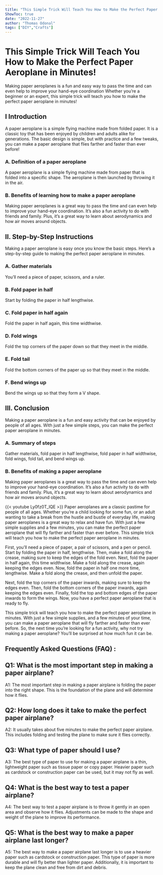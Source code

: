 ```yaml
---
title: "This Simple Trick Will Teach You How to Make the Perfect Paper Aeroplane in Minutes!"
ShowToc: true 
date: "2022-11-27"
author: "Thomas Odonal" 
tags: ["DIY","Crafts"]
---
```

# This Simple Trick Will Teach You How to Make the Perfect Paper Aeroplane in Minutes! 

Making paper aeroplanes is a fun and easy way to pass the time and can even help to improve your hand-eye coordination Whether you’re a beginner or an expert, this simple trick will teach you how to make the perfect paper aeroplane in minutes!

## I Introduction 

A paper aeroplane is a simple flying machine made from folded paper. It is a classic toy that has been enjoyed by children and adults alike for generations. The basic design is simple, but with practice and a few tweaks, you can make a paper aeroplane that flies farther and faster than ever before!

### A. Definition of a paper aeroplane 

A paper aeroplane is a simple flying machine made from paper that is folded into a specific shape. The aeroplane is then launched by throwing it in the air. 

### B. Benefits of learning how to make a paper aeroplane 

Making paper aeroplanes is a great way to pass the time and can even help to improve your hand-eye coordination. It’s also a fun activity to do with friends and family. Plus, it’s a great way to learn about aerodynamics and how air moves around objects. 

## II. Step-by-Step Instructions 

Making a paper aeroplane is easy once you know the basic steps. Here’s a step-by-step guide to making the perfect paper aeroplane in minutes. 

### A. Gather materials 

You’ll need a piece of paper, scissors, and a ruler. 

### B. Fold paper in half 

Start by folding the paper in half lengthwise.

### C. Fold paper in half again 

Fold the paper in half again, this time widthwise.

### D. Fold wings 

Fold the top corners of the paper down so that they meet in the middle.

### E. Fold tail 

Fold the bottom corners of the paper up so that they meet in the middle.

### F. Bend wings up 

Bend the wings up so that they form a V shape.

## III. Conclusion 

Making a paper aeroplane is a fun and easy activity that can be enjoyed by people of all ages. With just a few simple steps, you can make the perfect paper aeroplane in minutes. 

### A. Summary of steps 

Gather materials, fold paper in half lengthwise, fold paper in half widthwise, fold wings, fold tail, and bend wings up. 

### B. Benefits of making a paper aeroplane 

Making paper aeroplanes is a great way to pass the time and can even help to improve your hand-eye coordination. It’s also a fun activity to do with friends and family. Plus, it’s a great way to learn about aerodynamics and how air moves around objects.

{{< youtube Ly0fz0T_lQE >}} 
Paper aeroplanes are a classic pastime for people of all ages. Whether you’re a child looking for some fun, or an adult wanting to take a break from the hustle and bustle of everyday life, making paper aeroplanes is a great way to relax and have fun. With just a few simple supplies and a few minutes, you can make the perfect paper aeroplane that will fly farther and faster than ever before. This simple trick will teach you how to make the perfect paper aeroplane in minutes. 

First, you’ll need a piece of paper, a pair of scissors, and a pen or pencil. Start by folding the paper in half, lengthwise. Then, make a fold along the crease, making sure to keep the edges of the fold even. Next, fold the paper in half again, this time widthwise. Make a fold along the crease, again keeping the edges even. Now, fold the paper in half one more time, lengthwise. Make a fold along the crease, and then unfold the paper. 

Next, fold the top corners of the paper inwards, making sure to keep the edges even. Then, fold the bottom corners of the paper inwards, again keeping the edges even. Finally, fold the top and bottom edges of the paper inwards to form the wings. Now, you have a perfect paper aeroplane that is ready to fly. 

This simple trick will teach you how to make the perfect paper aeroplane in minutes. With just a few simple supplies, and a few minutes of your time, you can make a paper aeroplane that will fly farther and faster than ever before. So, the next time you’re looking for a fun activity, why not try making a paper aeroplane? You’ll be surprised at how much fun it can be.

## Frequently Asked Questions (FAQ) :
## Q1: What is the most important step in making a paper airplane?

A1: The most important step in making a paper airplane is folding the paper into the right shape. This is the foundation of the plane and will determine how it flies. 

## Q2: How long does it take to make the perfect paper airplane?

A2: It usually takes about five minutes to make the perfect paper airplane. This includes folding and testing the plane to make sure it flies correctly.

## Q3: What type of paper should I use?

A3: The best type of paper to use for making a paper airplane is a thin, lightweight paper such as tissue paper or copy paper. Heavier paper such as cardstock or construction paper can be used, but it may not fly as well.

## Q4: What is the best way to test a paper airplane?

A4: The best way to test a paper airplane is to throw it gently in an open area and observe how it flies. Adjustments can be made to the shape and weight of the plane to improve its performance.

## Q5: What is the best way to make a paper airplane last longer?

A5: The best way to make a paper airplane last longer is to use a heavier paper such as cardstock or construction paper. This type of paper is more durable and will fly better than lighter paper. Additionally, it is important to keep the plane clean and free from dirt and debris.



